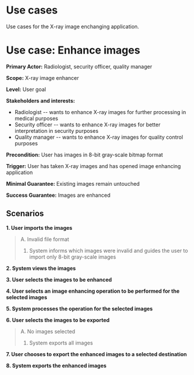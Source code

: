 # Use cases

Use cases for the X-ray image enchanging application.

Use case: Enhance images
==========

**Primary Actor:** Radiologist, security officer, quality manager

**Scope:** X-ray image enhancer

**Level:** User goal

**Stakeholders and interests:**
-  Radiologist -- wants to enhance X-ray images for further processing in medical purposes
-  Security officer -- wants to enhance X-ray images for better interpretation in security purposes
-  Quality manager -- wants to enhance X-ray images for quality control purposes

**Precondition:** User has images in 8-bit gray-scale bitmap format

**Trigger:** User has taken X-ray images and has opened image enhancing application

**Minimal Guarantee:** Existing images remain untouched

**Success Guarantee:** Images are enhanced

Scenarios
----------

**1. User imports the images**
>
>  A. Invalid file format
>
>    1. System informs which images were invalid and guides the user to import only 8-bit gray-scale images

**2. System views the images**

**3. User selects the images to be enhanced**

**4. User selects an image enhancing operation to be performed for the selected images**

**5. System processes the operation for the selected images**

**6. User selects the images to be exported**
>
>  A. No images selected
>
>    1. System exports all images

**7. User chooses to export the enhanced images to a selected destination**

**8. System exports the enhanced images**